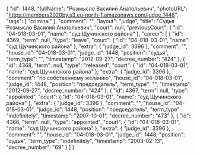 {
    "id": 1448,
    "fullName": "Розмысло Василий Анатольевич",
    "photoURL": "https://members2020by.s3.eu-north-1.amazonaws.com/judge_1448",
    "tags": [
        "criminal"
    ],
    "comment": "",
    "layout": "judge",
    "title": "Судья Розмысло Василий Анатольевич",
    "court": null,
    "previousCourt": {
        "id": "04-018-03-01",
        "name": "суд Щучинского района"
    },
    "career": [
        {
            "id": 4369,
            "term": null,
            "type": "leave",
            "court": {
                "id": "04-018-03-01",
                "name": "суд Щучинского района"
            },
            "extra": {
                "judge_id": 3396
            },
            "comment": "",
            "house_id": "04-018-03-01",
            "judge_id": 1448,
            "position": "судья",
            "term_type": "",
            "timestamp": "2012-09-27",
            "decree_number": "424"
        },
        {
            "id": 4368,
            "term": null,
            "type": "released",
            "court": {
                "id": "04-018-03-01",
                "name": "суд Щучинского района"
            },
            "extra": {
                "judge_id": 3396
            },
            "comment": "по собственному желанию",
            "house_id": "04-018-03-01",
            "judge_id": 1448,
            "position": "председатель",
            "term_type": "",
            "timestamp": "2012-09-27",
            "decree_number": "424"
        },
        {
            "id": 4367,
            "term": null,
            "type": "appointed",
            "court": {
                "id": "04-018-03-01",
                "name": "суд Щучинского района"
            },
            "extra": {
                "judge_id": 3396
            },
            "comment": "",
            "house_id": "04-018-03-01",
            "judge_id": 1448,
            "position": "председатель",
            "term_type": "indefinitely",
            "timestamp": "2007-10-01",
            "decree_number": "473"
        },
        {
            "id": 4366,
            "term": null,
            "type": "appointed",
            "court": {
                "id": "04-018-03-01",
                "name": "суд Щучинского района"
            },
            "extra": {
                "judge_id": 3396
            },
            "comment": "",
            "house_id": "04-018-03-01",
            "judge_id": 1448,
            "position": "судья",
            "term_type": "indefinitely",
            "timestamp": "2003-02-13",
            "decree_number": "69"
        }
    ]
}